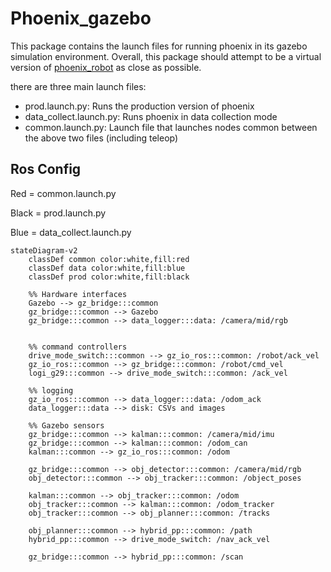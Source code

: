 # Phoenix_gazebo

This package contains the launch files for running phoenix in its gazebo simulation environment. Overall, this package
should attempt to be a virtual version of [phoenix_robot](phoenix_robot.md) as close as possible.

there are three main launch files:
- prod.launch.py: Runs the production version of phoenix
- data_collect.launch.py: Runs phoenix in data collection mode
- common.launch.py: Launch file that launches nodes common between the above two files (including teleop)

## Ros Config

Red = common.launch.py

Black = prod.launch.py

Blue = data_collect.launch.py

```mermaid
stateDiagram-v2
    classDef common color:white,fill:red
    classDef data color:white,fill:blue
    classDef prod color:white,fill:black

    %% Hardware interfaces
    Gazebo --> gz_bridge:::common
    gz_bridge:::common --> Gazebo
    gz_bridge:::common --> data_logger:::data: /camera/mid/rgb

    
    %% command controllers
    drive_mode_switch:::common --> gz_io_ros:::common: /robot/ack_vel
    gz_io_ros:::common --> gz_bridge:::common: /robot/cmd_vel
    logi_g29:::common --> drive_mode_switch:::common: /ack_vel

    %% logging
    gz_io_ros:::common --> data_logger:::data: /odom_ack
    data_logger:::data --> disk: CSVs and images

    %% Gazebo sensors
    gz_bridge:::common --> kalman:::common: /camera/mid/imu
    gz_bridge:::common --> kalman:::common: /odom_can
    kalman:::common --> gz_io_ros:::common: /odom

    gz_bridge:::common --> obj_detector:::common: /camera/mid/rgb
    obj_detector:::common --> obj_tracker:::common: /object_poses

    kalman:::common --> obj_tracker:::common: /odom
    obj_tracker:::common --> kalman:::common: /odom_tracker
    obj_tracker:::common --> obj_planner:::common: /tracks

    obj_planner:::common --> hybrid_pp:::common: /path
    hybrid_pp:::common --> drive_mode_switch: /nav_ack_vel

    gz_bridge:::common --> hybrid_pp:::common: /scan
```
